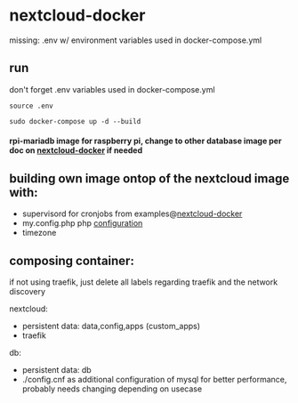 # nextcloud-docker
missing: .env w/ environment variables used in docker-compose.yml

## run
don't forget .env variables used in docker-compose.yml

`source .env`

`sudo docker-compose up -d --build`

#### rpi-mariadb image for raspberry pi, change to other database image per doc on [nextcloud-docker](https://github.com/nextcloud/docker) if needed


## building own image ontop of the nextcloud image with:
  - supervisord for cronjobs from examples@[nextcloud-docker](https://github.com/nextcloud/docker)
  - my.config.php php [configuration](https://docs.nextcloud.com/server/13/admin_manual/configuration_server/config_sample_php_parameters.html?highlight=config)
  - timezone
  

## composing container:
if not using traefik, just delete all labels regarding traefik and the network discovery

nextcloud:
  - persistent data: data,config,apps (custom_apps)
  - traefik

db:
  - persistent data: db
  - ./config.cnf as additional configuration of mysql for better performance, probably needs changing depending on usecase
